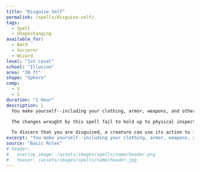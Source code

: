 ```yaml
---
title: "Disguise Self"
permalink: /spells/disguise-self/
tags:
  - Spell
  - Shapechanging
available_for:
  - Bard
  - Sorcerer
  - Wizard
level: "1st Level"
school: "Illusion"
area: "30 ft"
shape: "Sphere"
comp:
  - V
  - S
duration: "1 Hour"
description: |
  You make yourself--including your clothing, armor, weapons, and other belongings on your person--look different until the spell ends or until you use your action to dismiss it. You can seem 1 foot shorter or taller and can appear thin, fat, or in between. You can't change your body type, so you must adopt a form that has the same basic arrangement of limbs. Otherwise, the extent of the illusion is up to you.

  The changes wrought by this spell fail to hold up to physical inspection. For example, if you use this spell to add a hat to your outfit, objects pass through the hat, and anyone who touches it would feel nothing or would feel your head and hair. If you use this spell to appear thinner than you are, the hand of someone who reaches out to touch you would bump into you while it was seemingly still in midair.

  To discern that you are disguised, a creature can use its action to inspect your appearance and must succeed on an Intelligence ([Investigation](/rule/ability-scores/#investigation)) check against your spell save DC.
excerpt: "You make yourself--including your clothing, armor, weapons, and other belongings on your person--look different."
source: "Basic Rules"
# header:
#   overlay_image: /assets/images/spells/name/header.png
#   teaser: /assets/images/spells/name/header.jpg
---
```

